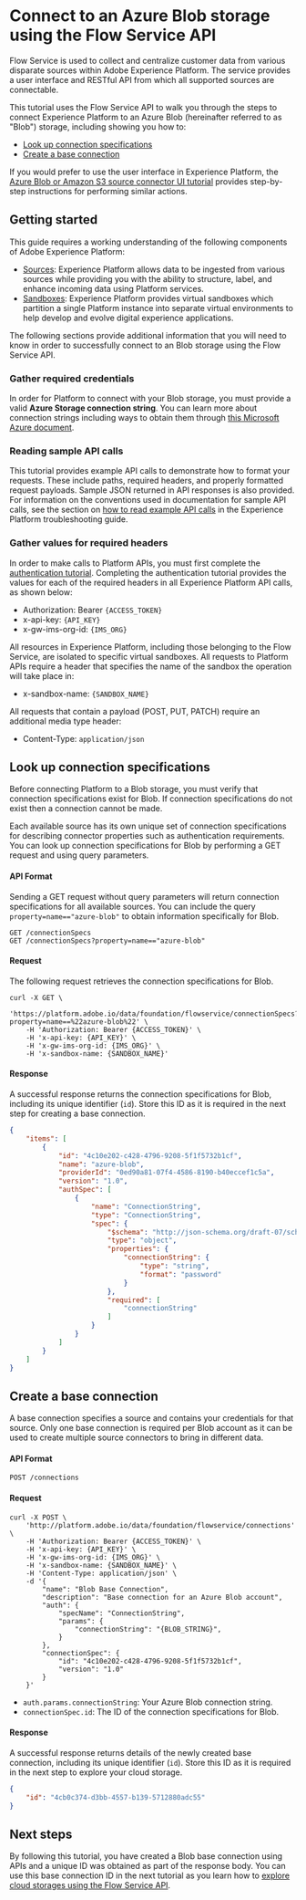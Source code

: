 # Connect to an Azure Blob storage using the Flow Service API

Flow Service is used to collect and centralize customer data from various disparate sources within Adobe Experience Platform. The service provides a user interface and RESTful API from which all supported sources are connectable.

This tutorial uses the Flow Service API to walk you through the steps to connect Experience Platform to an Azure Blob (hereinafter referred to as "Blob") storage, including showing you how to:

*   [Look up connection specifications](#look-up-connection-specifications)
*   [Create a base connection](#create-a-base-connection)

If you would prefer to use the user interface in Experience Platform, the [Azure Blob or Amazon S3 source connector UI tutorial](../../amazon-s3-ui-tutorial.md) provides step-by-step instructions for performing similar actions.

## Getting started

This guide requires a working understanding of the following components of Adobe Experience Platform:

*   [Sources](../../../../technical_overview/acp_connectors_overview/acp-connectors-overview.md): Experience Platform allows data to be ingested from various sources while providing you with the ability to structure, label, and enhance incoming data using Platform services.
*   [Sandboxes](../../../../technical_overview/sandboxes/sandboxes-overview.md): Experience Platform provides virtual sandboxes which partition a single Platform instance into separate virtual environments to help develop and evolve digital experience applications.

The following sections provide additional information that you will need to know in order to successfully connect to an Blob storage using the Flow Service API.

### Gather required credentials

In order for Platform to connect with your Blob storage, you must provide a valid **Azure Storage connection string**. You can learn more about connection strings including ways to obtain them through <a href="https://docs.microsoft.com/en-us/azure/storage/common/storage-configure-connection-string" target="_blank">this Microsoft Azure document</a>.

### Reading sample API calls

This tutorial provides example API calls to demonstrate how to format your requests. These include paths, required headers, and properly formatted request payloads. Sample JSON returned in API responses is also provided. For information on the conventions used in documentation for sample API calls, see the section on [how to read example API calls](../../../../technical_overview/platform_faq_and_troubleshooting/platform_faq_and_troubleshooting.md#how-do-i-format-an-api-request) in the Experience Platform troubleshooting guide.

### Gather values for required headers

In order to make calls to Platform APIs, you must first complete the [authentication tutorial](../../../authenticate_to_acp_tutorial/authenticate_to_acp_tutorial.md). Completing the authentication tutorial provides the values for each of the required headers in all Experience Platform API calls, as shown below:

*   Authorization: Bearer `{ACCESS_TOKEN}`
*   x-api-key: `{API_KEY}`
*   x-gw-ims-org-id: `{IMS_ORG}`

All resources in Experience Platform, including those belonging to the Flow Service, are isolated to specific virtual sandboxes. All requests to Platform APIs require a header that specifies the name of the sandbox the operation will take place in:

*   x-sandbox-name: `{SANDBOX_NAME}`

All requests that contain a payload (POST, PUT, PATCH) require an additional media type header:

*   Content-Type: `application/json`

## Look up connection specifications

Before connecting Platform to a Blob storage, you must verify that connection specifications exist for Blob. If connection specifications do not exist then a connection cannot be made.

Each available source has its own unique set of connection specifications for describing connector properties such as authentication requirements. You can look up connection specifications for Blob by performing a GET request and using query parameters.

#### API Format

Sending a GET request without query parameters will return connection specifications for all available sources. You can include the query `property=name=="azure-blob"` to obtain information specifically for Blob.

```http
GET /connectionSpecs
GET /connectionSpecs?property=name=="azure-blob"
```

#### Request

The following request retrieves the connection specifications for Blob.

```shell
curl -X GET \
    'https://platform.adobe.io/data/foundation/flowservice/connectionSpecs?property=name==%22azure-blob%22' \
    -H 'Authorization: Bearer {ACCESS_TOKEN}' \
    -H 'x-api-key: {API_KEY}' \
    -H 'x-gw-ims-org-id: {IMS_ORG}' \
    -H 'x-sandbox-name: {SANDBOX_NAME}'
```

#### Response

A successful response returns the connection specifications for Blob, including its unique identifier (`id`). Store this ID as it is required in the next step for creating a base connection.

```json
{
    "items": [
        {
            "id": "4c10e202-c428-4796-9208-5f1f5732b1cf",
            "name": "azure-blob",
            "providerId": "0ed90a81-07f4-4586-8190-b40eccef1c5a",
            "version": "1.0",
            "authSpec": [
                {
                    "name": "ConnectionString",
                    "type": "ConnectionString",
                    "spec": {
                        "$schema": "http://json-schema.org/draft-07/schema#",
                        "type": "object",
                        "properties": {
                            "connectionString": {
                                "type": "string",
                                "format": "password"
                            }
                        },
                        "required": [
                            "connectionString"
                        ]
                    }
                }
            ]
        }
    ]
}
```

## Create a base connection

A base connection specifies a source and contains your credentials for that source. Only one base connection is required per Blob account as it can be used to create multiple source connectors to bring in different data.

#### API Format

```http
POST /connections
```

#### Request

```shell
curl -X POST \
    'http://platform.adobe.io/data/foundation/flowservice/connections' \
    -H 'Authorization: Bearer {ACCESS_TOKEN}' \
    -H 'x-api-key: {API_KEY}' \
    -H 'x-gw-ims-org-id: {IMS_ORG}' \
    -H 'x-sandbox-name: {SANDBOX_NAME}' \
    -H 'Content-Type: application/json' \
    -d '{
        "name": "Blob Base Connection",
        "description": "Base connection for an Azure Blob account",
        "auth": {
            "specName": "ConnectionString",
            "params": {
                "connectionString": "{BLOB_STRING}",
            }
        },
        "connectionSpec": {
            "id": "4c10e202-c428-4796-9208-5f1f5732b1cf",
            "version": "1.0"
        }
    }'
```

*   `auth.params.connectionString`: Your Azure Blob connection string.
*   `connectionSpec.id`: The ID of the connection specifications for Blob.

#### Response

A successful response returns details of the newly created base connection, including its unique identifier (`id`). Store this ID as it is required in the next step to explore your cloud storage.

```json
{
    "id": "4cb0c374-d3bb-4557-b139-5712880adc55"
}
```

## Next steps

By following this tutorial, you have created a Blob base connection using APIs and a unique ID was obtained as part of the response body. You can use this base connection ID in the next tutorial as you learn how to [explore cloud storages using the Flow Service API](./explore-cloud-storage-api-tutorial.md).